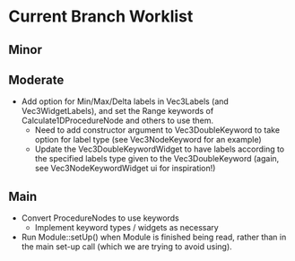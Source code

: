 # Current Branch Worklist

## Minor 

## Moderate
- Add option for Min/Max/Delta labels in Vec3Labels (and Vec3WidgetLabels), and set the Range keywords of Calculate1DProcedureNode and others to use them.
  - Need to add constructor argument to Vec3DoubleKeyword to take option for label type (see Vec3NodeKeyword for an example)
  - Update the Vec3DoubleKeywordWidget to have labels according to the specified labels type given to the Vec3DoubleKeyword (again, see Vec3NodeKeywordWidget ui for inspiration!)

## Main
- Convert ProcedureNodes to use keywords
  - Implement keyword types / widgets as necessary
- Run Module::setUp() when Module is finished being read, rather than in the main set-up call (which we are trying to avoid using).
